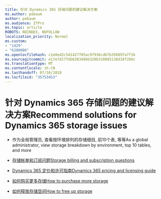 ```yaml
---
title: 针对 Dynamics 365 存储问题的建议解决方案
ms.author: pebaum
author: pebaum
ms.audience: ITPro
ms.topic: article
ROBOTS: NOINDEX, NOFOLLOW
localization_priority: Normal
ms.custom:
- "1429"
- "6200006"
ms.openlocfilehash: c1e0ed2c541427705ac97936cdb7b350897a7f3b
ms.sourcegitcommit: e17e7d17fdb638349bb320b318085138d18f284c
ms.translationtype: MT
ms.contentlocale: zh-CN
ms.lasthandoff: 07/16/2019
ms.locfileid: "35753453"
---
```

# <a name="recommend-solutions-for-dynamics-365-storage-issues"></a><span data-ttu-id="d7221-102">针对 Dynamics 365 存储问题的建议解决方案</span><span class="sxs-lookup"><span data-stu-id="d7221-102">Recommend solutions for Dynamics 365 storage issues</span></span>

* <span data-ttu-id="d7221-103">作为全局管理员, 查看按环境排列的存储细目, 前10个表, 等等</span><span class="sxs-lookup"><span data-stu-id="d7221-103">As a global administrator, view storage breakdown by environment, top 10 tables, and more</span></span>

* [<span data-ttu-id="d7221-104">存储帐单和订阅问题</span><span class="sxs-lookup"><span data-stu-id="d7221-104">Storage billing and subscription questions</span></span>](https://docs.microsoft.com/dynamics365/customer-engagement/admin/contact-information-microsoft-dynamics-365-online-billing-support)

* [<span data-ttu-id="d7221-105">Dynamics 365 定价和许可指南</span><span class="sxs-lookup"><span data-stu-id="d7221-105">Dynamics 365 pricing and licensing guide</span></span>](https://dynamics.microsoft.com/pricing/)

* [<span data-ttu-id="d7221-106">如何购买更多存储</span><span class="sxs-lookup"><span data-stu-id="d7221-106">How to purchase more storage</span></span>](https://docs.microsoft.com/en-us/dynamics365/customer-engagement/admin/manage-storage#add-storage-to-dynamics-365-online)

* [<span data-ttu-id="d7221-107">如何释放存储空间</span><span class="sxs-lookup"><span data-stu-id="d7221-107">How to free up storage</span></span>](https://docs.microsoft.com/dynamics365/customer-engagement/admin/free-storage-space)
